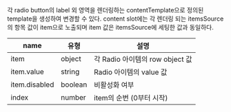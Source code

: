 각 radio button의 label 외 영역을 렌더링하는 contentTemplate으로 정의된 template을 생성하여 변경할 수 있다. content slot에는 각 렌더링 되는 itemsSource의 항목 값이 item으로 노출되며 item 값은 itemsSource에 세팅한 값과 동일하다.

| name | 유형 | 설명 |
| --- | --- | --- |
| item | object | 각 Radio 아이템의 row object 값 |
| item.value | string | Radio 아이템의 value 값 |
| item.disabled | boolean | 비활성화 여부 |
| index | number | item의 순번 (0부터 시작) |
